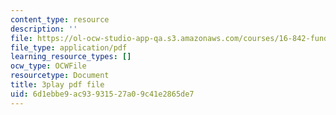 ```yaml
---
content_type: resource
description: ''
file: https://ol-ocw-studio-app-qa.s3.amazonaws.com/courses/16-842-fundamentals-of-systems-engineering-fall-2015/6d1ebbe9ac93931527a09c41e2865de7_dv8Dbyfcrd4.pdf
file_type: application/pdf
learning_resource_types: []
ocw_type: OCWFile
resourcetype: Document
title: 3play pdf file
uid: 6d1ebbe9-ac93-9315-27a0-9c41e2865de7
---
```

